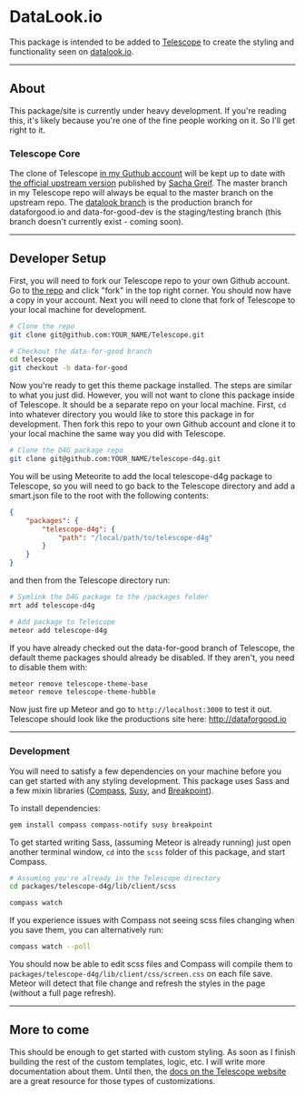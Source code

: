# DataLook.io
This package is intended to be added to [Telescope][1] to create the styling and functionality seen on [datalook.io][2].  

---

## About
This package/site is currently under heavy development.  If you're reading this, it's likely because you're one of the fine people working on it.  So I'll get right to it.

### Telescope Core
The clone of Telescope [in my Guthub account][3] will be kept up to date with [the official upstream version][4] published by [Sacha Greif][5].  The master branch in my Telescope repo will always be equal to the master branch on the upstream repo.  The [datalook branch][6] is the production branch for dataforgood.io and data-for-good-dev is the staging/testing branch (this branch doesn't currently exist - coming soon).

---

## Developer Setup

First, you will need to fork our Telescope repo to your own Github account.  Go to [the repo][3] and click "fork" in the top right corner.  You should now have a copy in your account.  Next you will need to clone that fork of Telescope to your local machine for development.  

```sh
# Clone the repo
git clone git@github.com:YOUR_NAME/Telescope.git

# Checkout the data-for-good branch
cd telescope
git checkout -b data-for-good
```

Now you're ready to get this theme package installed.  The steps are similar to what you just did.  However, you will not want to clone this package inside of Telescope.  It should be a separate repo on your local machine.  First, `cd` into whatever directory you would like to store this package in for development.  Then fork this repo to your own Github account and clone it to your local machine the same way you did with Telescope.

```sh
# Clone the D4G package repo
git clone git@github.com:YOUR_NAME/telescope-d4g.git
```

You will be using Meteorite to add the local telescope-d4g package to Telescope, so you will need to go back to the Telescope directory and add a smart.json file to the root with the following contents:

```json
{
    "packages": {
        "telescope-d4g": {
            "path": "/local/path/to/telescope-d4g"
        }
    }
}
```

and then from the Telescope directory run:

```sh
# Symlink the D4G package to the /packages folder 
mrt add telescope-d4g

# Add package to Telescope
meteor add telescope-d4g
```

If you have already checked out the data-for-good branch of Telescope, the default theme packages should already be disabled.  If they aren't, you need to disable them with:

```sh
meteor remove telescope-theme-base
meteor remove telescope-theme-hubble
```

Now just fire up Meteor and go to `http://localhost:3000` to test it out.  Telescope should look like the productions site here: http://dataforgood.io

---

### Development 
You will need to satisfy a few dependencies on your machine before you can get started with any styling development.  This package uses Sass and a few mixin libraries ([Compass][7], [Susy][8], and [Breakpoint][9]).

To install dependencies:
```sh
gem install compass compass-notify susy breakpoint
```

To get started writing Sass, (assuming Meteor is already running) just open another terminal window, `cd` into the `scss` folder of this package, and start Compass.

```sh
# Assuming you're already in the Telescope directory
cd packages/telescope-d4g/lib/client/scss

compass watch
```

If you experience issues with Compass not seeing scss files changing when you save them, you can alternatively run:

```sh
compass watch --poll
```

You should now be able to edit scss files and Compass will compile them to `packages/telescope-d4g/lib/client/css/screen.css` on each file save.  Meteor will detect that file change and refresh the styles in the page (without a full page refresh).

---

## More to come
This should be enough to get started with custom styling.  As soon as I finish building the rest of the custom templates, logic, etc. I will write more documentation about them.  Until then, the [docs on the Telescope website][10] are a great resource for those types of customizations.


[1]: http://telesc.pe
[2]: http://datalook.io
[3]: https://github.com/jshimko/Telescope
[4]: https://github.com/TelescopeJS/Telescope
[5]: https://github.com/SachaG
[6]: https://github.com/jshimko/Telescope/tree/datalook
[7]: http://compass-style.org/
[8]: http://susy.oddbird.net/
[9]: http://breakpoint-sass.com/
[10]: http://www.telesc.pe/docs/